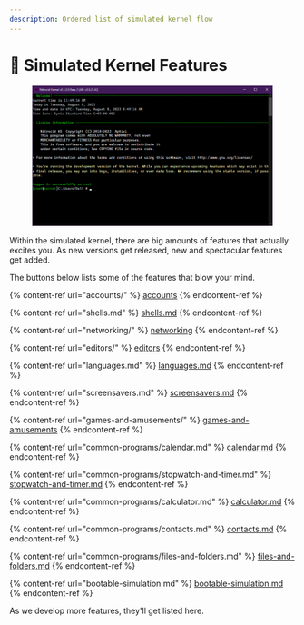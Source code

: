 ```yaml
---
description: Ordered list of simulated kernel flow
---
```


# 🌟 Simulated Kernel Features

<figure><img src="../../.gitbook/assets/image (1).png" alt=""><figcaption></figcaption></figure>

Within the simulated kernel, there are big amounts of features that actually excites you. As new versions get released, new and spectacular features get added.

The buttons below lists some of the features that blow your mind.

{% content-ref url="accounts/" %}
[accounts](accounts/)
{% endcontent-ref %}

{% content-ref url="shells.md" %}
[shells.md](shells.md)
{% endcontent-ref %}

{% content-ref url="networking/" %}
[networking](networking/)
{% endcontent-ref %}

{% content-ref url="editors/" %}
[editors](editors/)
{% endcontent-ref %}

{% content-ref url="languages.md" %}
[languages.md](languages.md)
{% endcontent-ref %}

{% content-ref url="screensavers.md" %}
[screensavers.md](screensavers.md)
{% endcontent-ref %}

{% content-ref url="games-and-amusements/" %}
[games-and-amusements](games-and-amusements/)
{% endcontent-ref %}

{% content-ref url="common-programs/calendar.md" %}
[calendar.md](common-programs/calendar.md)
{% endcontent-ref %}

{% content-ref url="common-programs/stopwatch-and-timer.md" %}
[stopwatch-and-timer.md](common-programs/stopwatch-and-timer.md)
{% endcontent-ref %}

{% content-ref url="common-programs/calculator.md" %}
[calculator.md](common-programs/calculator.md)
{% endcontent-ref %}

{% content-ref url="common-programs/contacts.md" %}
[contacts.md](common-programs/contacts.md)
{% endcontent-ref %}

{% content-ref url="common-programs/files-and-folders.md" %}
[files-and-folders.md](common-programs/files-and-folders.md)
{% endcontent-ref %}

{% content-ref url="bootable-simulation.md" %}
[bootable-simulation.md](bootable-simulation.md)
{% endcontent-ref %}

As we develop more features, they'll get listed here.
